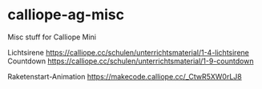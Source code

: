 # calliope-ag-misc
Misc stuff for Calliope Mini

Lichtsirene https://calliope.cc/schulen/unterrichtsmaterial/1-4-lichtsirene
Countdown  https://calliope.cc/schulen/unterrichtsmaterial/1-9-countdown

Raketenstart-Animation https://makecode.calliope.cc/_CtwR5XW0rLJ8

